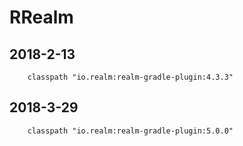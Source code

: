 # RRealm
## 2018-2-13

```
    classpath "io.realm:realm-gradle-plugin:4.3.3"
```

## 2018-3-29
```
    classpath "io.realm:realm-gradle-plugin:5.0.0"
```
